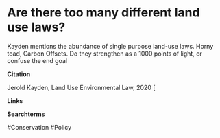 # Are there too many different land use laws? 

Kayden mentions the abundance of single purpose land-use laws. Horny toad, Carbon Offsets. Do they strengthen as a 1000 points of light, or confuse the end goal 

**Citation**

Jerold Kayden, Land Use Environmental Law, 2020 [

**Links**

**Searchterms**

#Conservation 
#Policy 